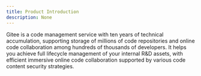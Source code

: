```yaml
---
title: Product Introduction
description: None
---
```


Gitee is a code management service with ten years of technical accumulation, supporting storage of millions of code repositories and online code collaboration among hundreds of thousands of developers. It helps you achieve full lifecycle management of your internal R&D assets, with efficient immersive online code collaboration supported by various code content security strategies.